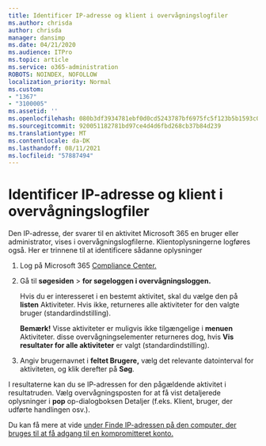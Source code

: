 ```yaml
---
title: Identificer IP-adresse og klient i overvågningslogfiler
ms.author: chrisda
author: chrisda
manager: dansimp
ms.date: 04/21/2020
ms.audience: ITPro
ms.topic: article
ms.service: o365-administration
ROBOTS: NOINDEX, NOFOLLOW
localization_priority: Normal
ms.custom:
- "1367"
- "3100005"
ms.assetid: ''
ms.openlocfilehash: 080b3df3934781ebf0d0cd5243787bf6975fc5f123b5b1593c0b6d9ada4eae5d
ms.sourcegitcommit: 920051182781bd97ce4d4d6fbd268cb37b84d239
ms.translationtype: MT
ms.contentlocale: da-DK
ms.lasthandoff: 08/11/2021
ms.locfileid: "57887494"
---
```

# <a name="identify-ip-address-and-client-in-audit-logs"></a>Identificer IP-adresse og klient i overvågningslogfiler

Den IP-adresse, der svarer til en aktivitet Microsoft 365 en bruger eller administrator, vises i overvågningslogfilerne. Klientoplysningerne logføres også. Her er trinnene til at identificere sådanne oplysninger

1. Log på Microsoft 365 [Compliance Center.](https://protection.office.com/)

2. Gå til **søgesiden**  >  **for søgeloggen i overvågningsloggen.**

   Hvis du er interesseret i en bestemt aktivitet, skal du vælge den på **listen** Aktiviteter. Hvis ikke, returneres alle aktiviteter for den valgte bruger (standardindstilling).

   **Bemærk!** Visse aktiviteter er muligvis ikke tilgængelige i **menuen** Aktiviteter. disse overvågningselementer returneres dog, hvis **Vis resultater for alle aktiviteter** er valgt (standardindstilling).

3. Angiv brugernavnet i **feltet Brugere,** vælg det relevante datointerval for aktiviteten, og klik derefter på **Søg**.

I resultaterne kan du se IP-adressen for den pågældende aktivitet i resultatruden. Vælg overvågningsposten for at få vist detaljerede oplysninger i **pop** op-dialogboksen Detaljer (f.eks. Klient, bruger, der udførte handlingen osv.).

Du kan få mere at vide [under Finde IP-adressen på den computer, der bruges til at få adgang til en kompromitteret konto.](https://docs.microsoft.com/microsoft-365/compliance/auditing-troubleshooting-scenarios#find-the-ip-address-of-the-computer-used-to-access-a-compromised-account)
